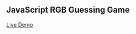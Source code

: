 ## JavaScript RGB Guessing Game

[Live Demo](https://michaelgreco7.github.io/JS-RGB-Guessing-Game/)
